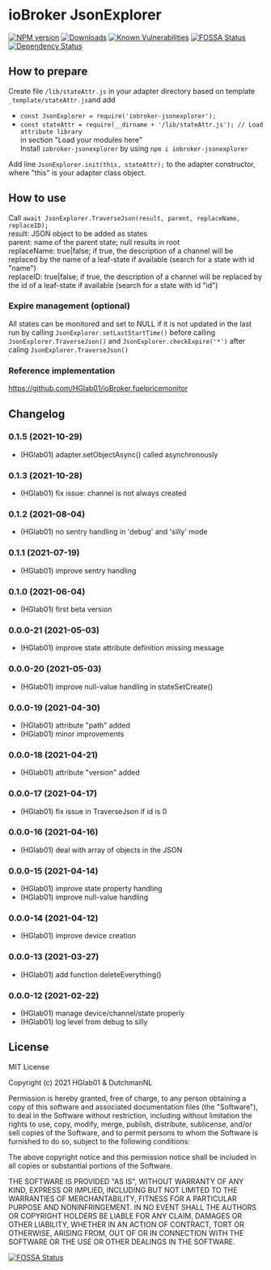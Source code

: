 # ioBroker JsonExplorer


[![NPM version](http://img.shields.io/npm/v/iobroker-jsonexplorer.svg)](https://www.npmjs.com/package/iobroker-jsonexplorer)
[![Downloads](https://img.shields.io/npm/dm/iobroker-jsonexplorer)](https://www.npmjs.com/package/iobroker-jsonexplorer)
[![Known Vulnerabilities](https://snyk.io/test/github/HGlab01/iobroker-jsonexplorer/badge.svg)](https://snyk.io/test/github/HGlab01/iobroker-jsonexplorer)
[![FOSSA Status](https://app.fossa.com/api/projects/git%2Bgithub.com%2FHGlab01%2FioBroker-jsonExplorer.svg?type=shield)](https://app.fossa.com/projects/git%2Bgithub.com%2FHGlab01%2FioBroker-jsonExplorer?ref=badge_shield)
[![Dependency Status](https://status.david-dm.org/gh/hglab01/iobroker-jsonexplorer.svg)](https://david-dm.org/HGlab01/iobroker-jsonexplorer)


## How to prepare
Create file `/lib/stateAttr.js` in your adapter directory based on template `_template/stateAttr.js`and add  
* `const JsonExplorer = require('iobroker-jsonexplorer');`
* `const stateAttr = require(__dirname + '/lib/stateAttr.js'); // Load attribute library`  
in section "Load your modules here"  
Install `iobroker-jsonexplorer` by using `npm i iobroker-jsonexplorer`  


Add line `JsonExplorer.init(this, stateAttr);` to the adapter constructor, where "this" is your adapter class object.  

## How to use
Call `await JsonExplorer.TraverseJson(result, parent, replaceName, replaceID);`  
result: JSON object to be added as states  
parent: name of the parent state; null results in root  
replaceName: true|false; if true, the description of a channel will be replaced by the name of a leaf-state if available (search for a state with id "name")  
replaceID: true|false; if true, the description of a channel will be replaced by the id of a leaf-state if available (search for a state with id "id")

### Expire management (optional)
All states can be monitored and set to NULL if it is not updated in the last run by calling `JsonExplorer.setLastStartTime()` before calling `JsonExplorer.TraverseJson()` and `JsonExplorer.checkExpire('*')` after caling `JsonExplorer.TraverseJson()`

### Reference implementation
https://github.com/HGlab01/ioBroker.fuelpricemonitor

## Changelog
<!--
    Placeholder for the next version (at the beginning of the line):
    ### __WORK IN PROGRESS__
-->
### 0.1.5 (2021-10-29)
* (HGlab01) adapter.setObjectAsync() called asynchronously

### 0.1.3 (2021-10-28)
* (HGlab01) fix issue: channel is not always created

### 0.1.2 (2021-08-04)
* (HGlab01) no sentry handling in 'debug' and 'silly' mode

### 0.1.1 (2021-07-19)
* (HGlab01) improve sentry handling

### 0.1.0 (2021-06-04)
* (HGlab01) first beta version

### 0.0.0-21 (2021-05-03)
* (HGlab01) improve state attribute definition missing message

### 0.0.0-20 (2021-05-03)
* (HGlab01) improve null-value handling in stateSetCreate()

### 0.0.0-19 (2021-04-30)
* (HGlab01) attribute "path" added
* (HGlab01) minor improvements

### 0.0.0-18 (2021-04-21)
* (HGlab01) attribute "version" added

### 0.0.0-17 (2021-04-17)
* (HGlab01) fix issue in TraverseJson if id is 0

### 0.0.0-16 (2021-04-16)
* (HGlab01) deal with array of objects in the JSON

### 0.0.0-15 (2021-04-14)
* (HGlab01) improve state property handling
* (HGlab01) improve null-value handling

### 0.0.0-14 (2021-04-12)
* (HGlab01) improve device creation

### 0.0.0-13 (2021-03-27)
* (HGlab01) add function deleteEverything()

### 0.0.0-12 (2021-02-22)
* (HGlab01) manage device/channel/state properly
* (HGlab01) log level from debug to silly

## License
MIT License

Copyright (c) 2021 HGlab01 & DutchmanNL

Permission is hereby granted, free of charge, to any person obtaining a copy
of this software and associated documentation files (the "Software"), to deal
in the Software without restriction, including without limitation the rights
to use, copy, modify, merge, publish, distribute, sublicense, and/or sell
copies of the Software, and to permit persons to whom the Software is
furnished to do so, subject to the following conditions:

The above copyright notice and this permission notice shall be included in all
copies or substantial portions of the Software.

THE SOFTWARE IS PROVIDED "AS IS", WITHOUT WARRANTY OF ANY KIND, EXPRESS OR
IMPLIED, INCLUDING BUT NOT LIMITED TO THE WARRANTIES OF MERCHANTABILITY,
FITNESS FOR A PARTICULAR PURPOSE AND NONINFRINGEMENT. IN NO EVENT SHALL THE
AUTHORS OR COPYRIGHT HOLDERS BE LIABLE FOR ANY CLAIM, DAMAGES OR OTHER
LIABILITY, WHETHER IN AN ACTION OF CONTRACT, TORT OR OTHERWISE, ARISING FROM,
OUT OF OR IN CONNECTION WITH THE SOFTWARE OR THE USE OR OTHER DEALINGS IN THE
SOFTWARE.


[![FOSSA Status](https://app.fossa.com/api/projects/git%2Bgithub.com%2FHGlab01%2FioBroker-jsonExplorer.svg?type=large)](https://app.fossa.com/projects/git%2Bgithub.com%2FHGlab01%2FioBroker-jsonExplorer?ref=badge_large)
